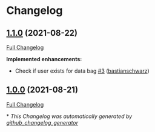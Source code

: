 # Changelog

## [1.1.0](https://github.com/codenamephp/chef.cookbook.gitClient/tree/1.1.0) (2021-08-22)

[Full Changelog](https://github.com/codenamephp/chef.cookbook.gitClient/compare/1.0.0...1.1.0)

**Implemented enhancements:**

- Check if user exists for data bag [\#3](https://github.com/codenamephp/chef.cookbook.gitClient/pull/3) ([bastianschwarz](https://github.com/bastianschwarz))

## [1.0.0](https://github.com/codenamephp/chef.cookbook.gitClient/tree/1.0.0) (2021-08-21)

[Full Changelog](https://github.com/codenamephp/chef.cookbook.gitClient/compare/24fa20cfaa7dd71dc034ab6de7ea7507f79d8477...1.0.0)



\* *This Changelog was automatically generated by [github_changelog_generator](https://github.com/github-changelog-generator/github-changelog-generator)*
